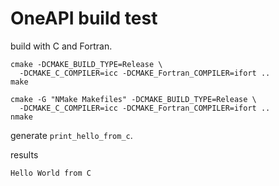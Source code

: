 # OneAPI build test

build with C and Fortran.

```
cmake -DCMAKE_BUILD_TYPE=Release \
  -DCMAKE_C_COMPILER=icc -DCMAKE_Fortran_COMPILER=ifort ..
make
```

```
cmake -G "NMake Makefiles" -DCMAKE_BUILD_TYPE=Release \
  -DCMAKE_C_COMPILER=icc -DCMAKE_Fortran_COMPILER=ifort ..
nmake
```

generate `print_hello_from_c`.

results

```
Hello World from C
```
